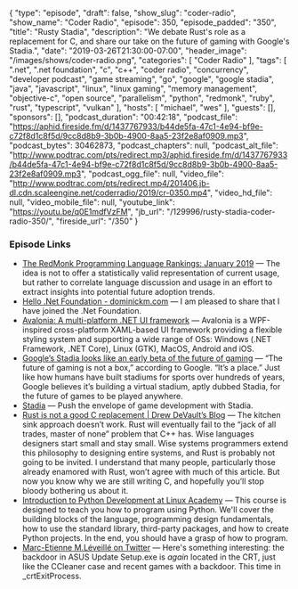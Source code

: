{
  "type": "episode",
  "draft": false,
  "show_slug": "coder-radio",
  "show_name": "Coder Radio",
  "episode": 350,
  "episode_padded": "350",
  "title": "Rusty Stadia",
  "description": "We debate Rust's role as a replacement for C, and share our take on the future of gaming with Google's Stadia.",
  "date": "2019-03-26T21:30:00-07:00",
  "header_image": "/images/shows/coder-radio.png",
  "categories": [
    "Coder Radio"
  ],
  "tags": [
    ".net",
    ".net foundation",
    "c",
    "c++",
    "coder radio",
    "concurrency",
    "developer podcast",
    "game streaming",
    "go",
    "google",
    "google stadia",
    "java",
    "javascript",
    "linux",
    "linux gaming",
    "memory management",
    "objective-c",
    "open source",
    "parallelism",
    "python",
    "redmonk",
    "ruby",
    "rust",
    "typescript",
    "vulkan"
  ],
  "hosts": [
    "michael",
    "wes"
  ],
  "guests": [],
  "sponsors": [],
  "podcast_duration": "00:42:18",
  "podcast_file": "https://aphid.fireside.fm/d/1437767933/b44de5fa-47c1-4e94-bf9e-c72f8d1c8f5d/9cc8d8b9-3b0b-4900-8aa5-23f2e8af0909.mp3",
  "podcast_bytes": 30462873,
  "podcast_chapters": null,
  "podcast_alt_file": "http://www.podtrac.com/pts/redirect.mp3/aphid.fireside.fm/d/1437767933/b44de5fa-47c1-4e94-bf9e-c72f8d1c8f5d/9cc8d8b9-3b0b-4900-8aa5-23f2e8af0909.mp3",
  "podcast_ogg_file": null,
  "video_file": "http://www.podtrac.com/pts/redirect.mp4/201406.jb-dl.cdn.scaleengine.net/coderradio/2019/cr-0350.mp4",
  "video_hd_file": null,
  "video_mobile_file": null,
  "youtube_link": "https://youtu.be/q0E1mdfVzFM",
  "jb_url": "/129996/rusty-stadia-coder-radio-350/",
  "fireside_url": "/350"
}


### Episode Links

  * [The RedMonk Programming Language Rankings: January 2019](https://redmonk.com/sogrady/2019/03/20/language-rankings-1-19/ "The RedMonk Programming Language Rankings: January 2019") — The idea is not to offer a statistically valid representation of current usage, but rather to correlate language discussion and usage in an effort to extract insights into potential future adoption trends. 
  * [Hello .Net Foundation - dominickm.com](http://dominickm.com/hello-net-foundation/ "Hello .Net Foundation - dominickm.com") — I am pleased to share that I have joined the .Net Foundation. 
  * [Avalonia: A multi-platform .NET UI framework](https://github.com/AvaloniaUI/Avalonia "Avalonia: A multi-platform .NET UI framework") — Avalonia is a WPF-inspired cross-platform XAML-based UI framework providing a flexible styling system and supporting a wide range of OSs: Windows (.NET Framework, .NET Core), Linux (GTK), MacOS, Android and iOS. 
  * [Google’s Stadia looks like an early beta of the future of gaming](https://www.theverge.com/2019/3/20/18273977/google-stadia-cloud-game-streaming-service-report "Google’s Stadia looks like an early beta of the future of gaming") — “The future of gaming is not a box,” according to Google. “It’s a place.” Just like how humans have built stadiums for sports over hundreds of years, Google believes it’s building a virtual stadium, aptly dubbed Stadia, for the future of games to be played anywhere. 
  * [Stadia](https://stadia.dev/ "Stadia") — Push the envelope of game development with Stadia.
  * [Rust is not a good C replacement | Drew DeVault’s Blog](https://drewdevault.com/2019/03/25/Rust-is-not-a-good-C-replacement.html "Rust is not a good C replacement | Drew DeVault’s Blog") — The kitchen sink approach doesn’t work. Rust will eventually fail to the “jack of all trades, master of none” problem that C++ has. Wise languages designers start small and stay small. Wise systems programmers extend this philosophy to designing entire systems, and Rust is probably not going to be invited. I understand that many people, particularly those already enamored with Rust, won’t agree with much of this article. But now you know why we are still writing C, and hopefully you’ll stop bloody bothering us about it.
  * [Introduction to Python Development at Linux Academy](https://linuxacademy.com/devops/training/course/name/intro-to-python-development?utm_source=social&utm_medium=twitter&utm_campaign=2019_aprilcourselaunch "Introduction to Python Development at Linux Academy") — This course is designed to teach you how to program using Python. We'll cover the building blocks of the language, programming design fundamentals, how to use the standard library, third-party packages, and how to create Python projects. In the end, you should have a grasp of how to program.
  * [Marc-Etienne M.Léveillé on Twitter](https://twitter.com/marc_etienne_/status/1110202451842478087 "Marc-Etienne M.Léveillé on Twitter") — Here's something interesting: the backdoor in ASUS Update Setup.exe is _again_ located in the CRT, just like the CCleaner case and recent games with a backdoor. This time in _crtExitProcess.


